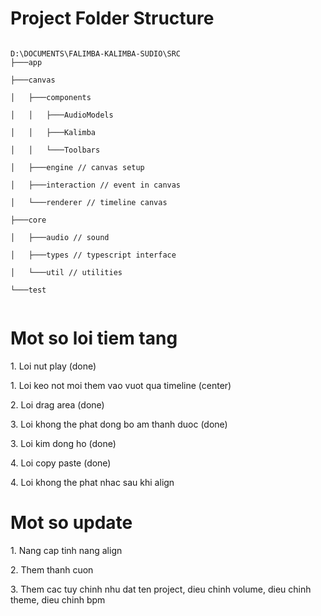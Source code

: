 <h1>Project Folder Structure</h1>
<code>
D:\DOCUMENTS\FALIMBA-KALIMBA-SUDIO\SRC
├───app <br>
├───canvas <br>
│   ├───components <br>
│   │   ├───AudioModels <br>
│   │   ├───Kalimba <br>
│   │   └───Toolbars <br>
│   ├───engine // canvas setup <br>
│   ├───interaction // event in canvas <br>
│   └───renderer // timeline canvas <br>
├───core <br>
│   ├───audio // sound <br>
│   ├───types // typescript interface <br>
│   └───util // utilities <br>
└───test <br>
</code>


<h1>Mot so loi tiem tang</h1>
<p>1. Loi nut play (done) </p>
<p>1. Loi keo not moi them vao vuot qua timeline (center) </p>
<p>2. Loi drag area (done) </p>
<p>3. Loi khong the phat dong bo am thanh duoc (done) </p> 
<p>3. Loi kim dong ho (done)</p>
<p>4. Loi copy paste (done)</p>
<p>4. Loi khong the phat nhac sau khi align</p>
<h1>Mot so update</h1>
<p>1. Nang cap tinh nang align</p>
<p>2. Them thanh cuon</p>
<p>3. Them cac tuy chinh nhu dat ten project, dieu chinh volume, dieu chinh theme, dieu chinh bpm</p>
